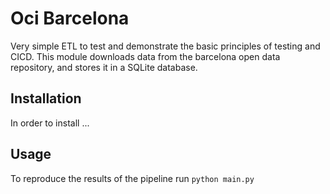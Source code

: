 # Oci Barcelona

Very simple ETL to test and demonstrate the basic principles of testing and CICD. This module downloads data from the barcelona open data repository, and stores it in a SQLite database.

## Installation

In order to install ...

## Usage

To reproduce the results of the pipeline run `python main.py`
